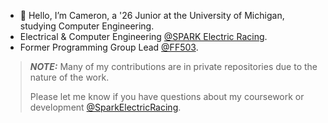 - 👋 Hello, I’m Cameron, a '26 Junior at the University of Michigan, studying Computer Engineering.
- Electrical & Computer Engineering [@SPARK Electric Racing](https://spark.engin.umich.edu/).
- Former Programming Group Lead [@FF503](https://github.com/FF503).
> **_NOTE:_**  Many of my contributions are in private repositories due to the nature of the work.
>
> Please let me know if you have questions about my coursework or development [@SparkElectricRacing](https://github.com/SparkElectricRacing).
<!--- - 👀 I’m interested in Programming, Robotics, Electronics design and repair, Music, and Machine Learning/CV. 
- Check out my [website](https://camerontrumpy.github.io/) for info on projects and more details about me.
--->
